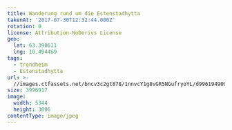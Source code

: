 ```yaml
---
title: Wanderung rund um die Estenstadhytta
takenAt: '2017-07-30T12:32:44.000Z'
rotation: 0
license: Attribution-NoDerivs License
geo:
  lat: 63.390611
  lng: 10.494469
tags:
  - trondheim
  - Estenstadhytta
url: >-
  //images.ctfassets.net/bncv3c2gt878/1nnvcY1g8vGR5NGufryoYL/d996194909e1751326d0f1502d50daf5/wanderung-rund-um-die-estenstadhytta_36131707331_o
size: 3996917
image:
  width: 5344
  height: 3006
contentType: image/jpeg
---
```


